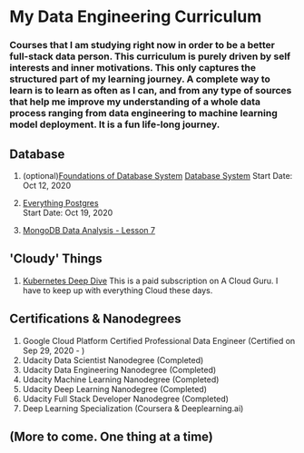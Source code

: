 # My Data Engineering Curriculum
### Courses that I am studying right now in order to be a better full-stack data person. This curriculum is purely driven by self interests and inner motivations. This only captures the structured part of my learning journey. A complete way to learn is to learn as often as I can, and from any type of sources that help me improve my understanding of a whole data process ranging from data engineering to machine learning model deployment. It is a fun life-long journey.


## Database

1. (optional)[Foundations of Database System](https://www.youtube.com/user/CS186Berkeley/playlists) 
   [Database System](https://www.youtube.com/playlist?list=PLSE8ODhjZXja3hgmuwhf89qboV1kOxMx7)
   Start Date: Oct 12, 2020
   
2. [Everything Postgres](https://www.pg4e.com/lessons/week7#)  
   Start Date: Oct 19, 2020

3. [MongoDB Data Analysis - Lesson 7](https://classroom.udacity.com/courses/ud032/lessons/491558559/concepts/8165990800923)


## 'Cloudy' Things
1. [Kubernetes Deep Dive](https://learn.acloud.guru/course/kubernetes-deep-dive/dashboard)
   This is a paid subscription on A Cloud Guru. I have to keep up with everything Cloud these days.
   
   
## Certifications & Nanodegrees 

1. Google Cloud Platform Certified Professional Data Engineer (Certified on Sep 29, 2020 - )
2. Udacity Data Scientist Nanodegree (Completed)
3. Udacity Data Engineering Nanodegree (Completed)
4. Udacity Machine Learning Nanodegree (Completed)
5. Udacity Deep Learning Nanodegree (Completed)
6. Udacity Full Stack Developer Nanodegree (Completed)
7. Deep Learning Specialization (Coursera & Deeplearning.ai)
   
 ## (More to come. One thing at a time)


